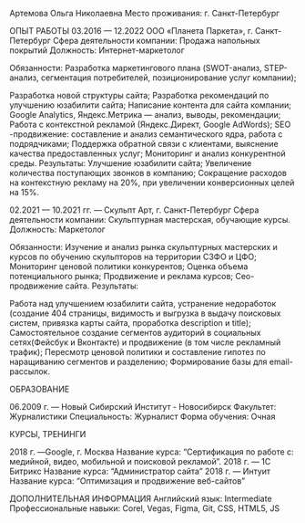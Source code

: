Артемова Ольга Николаевна
Место проживания: г. Санкт-Петербург

ОПЫТ РАБОТЫ
03.2016 — 12.2022 ООО «Планета Паркета», г. Санкт-Петербург
Сфера деятельности компании: Продажа напольных покрытий
Должность: Интернет-маркетолог

Обязанности:
Разработка маркетингового плана (SWOT-анализ, STEP-анализ, сегментация потребителей, позиционирование услуг компании);

Разработка новой структуры сайта;
Разработка рекомендаций по улучшению юзабилити сайта;
Написание контента для сайта компании;
Google Analytics, Яндекс.Метрика — анализ, выводы, рекомендации;
Работа с контекстной рекламой (Яндекс.Директ, Google AdWords);
SEO -продвижение: составление и анализ семантического ядра, работа с подрядчиками;
Поддержка обратной связи с клиентами, выяснение качества предоставленных услуг;
Мониторинг и анализ конкурентной среды.
Результаты:
Улучшение юзабилити сайта;
Увеличение количества поступающих звонков в компанию;
Сокращение расходов на контекстную рекламу на 20%, при увеличении конверсионных целей на 15%.

02.2021 — 10.2021 гг. — Скульпт Арт, г. Санкт-Петербург
Сфера деятельности компании: Скульптурная мастерская, обучающие курсы.
Должность: Маркетолог

Обязанности:
Изучение и анализ рынка скульптурных мастерских и курсов по обучению скульпторов на территории СЗФО и ЦФО;
Мониторинг ценовой политики конкурентов;
Оценка объема потенциального рынка;
Продвижение и реклама курсов;
Сео-продвижение сайта.
Результаты:

Работа над улучшением юзабилити сайта, устранение недоработок (создание 404 страницы, видимость и выгрузка в выдачу поисковых систем, привязка карты сайта, проработка description и title);
Самостоятельное создание сегментов аудиторий в социальных сетях(Фейсбук и Вконтакте) и продвижение (в том числе рекламный трафик);
Пересмотр ценовой политики и составление гипотез по наращиванию сегментов и разделению;
Формирование базы для email-рассылок.

ОБРАЗОВАНИЕ

06.2009 г. — Новый Сибирский Институт - Новосибирск
Факультет: Журналистики
Специальность: Журналист
Форма обучения: Очная

КУРСЫ, ТРЕНИНГИ

2018 г. —Google, г. Москва
Название курса: “Сертификация по работе с: медийной, видео, мобильной и поисковой рекламой”.
2018 г. — 1С Битрикс
Название курса: “Администратор сайта”
2018 г. — Интуит
Название курса: “Оптимизация и продвижение веб-сайтов”


ДОПОЛНИТЕЛЬНАЯ ИНФОРМАЦИЯ
Английский язык: Intermediate
Профессиональные навыки: Corel, Vegas, Figma, Git, CSS, HTML5, JS

